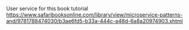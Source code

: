 User service for this book tutorial
https://www.safaribooksonline.com/library/view/microservice-patterns-and/9781788474030/b3ae6fd5-b33a-444c-a48d-6a8a20974903.xhtml
